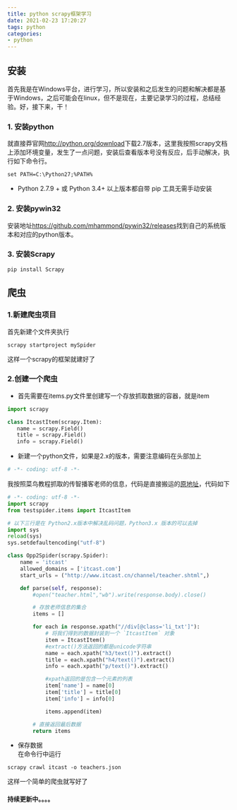```yaml
---
title: python scrapy框架学习
date: 2021-02-23 17:20:27
tags: python
categories:
- python
---
```

## 安装
首先我是在Windows平台，进行学习，所以安装和之后发生的问题和解决都是基于Windows，之后可能会在linux，但不是现在，主要记录学习的过程，总结经验。好，接下来，干！
### 1. 安装python
就直接莽官网<http://python.org/download>下载2.7版本，这里我按照scrapy文档上添加环境变量，发生了一点问题，安装后查看版本号没有反应，后手动解决，执行如下命令行。
```
set PATH=C:\Python27;%PATH%
```
* Python 2.7.9 + 或 Python 3.4+ 以上版本都自带 pip 工具无需手动安装
### 2. 安装pywin32
安装地址<https://github.com/mhammond/pywin32/releases>找到自己的系统版本和对应的python版本。
### 3. 安装Scrapy
```
pip install Scrapy
```
## 爬虫
### 1.新建爬虫项目
首先新建个文件夹执行
```
scrapy startproject mySpider
```
这样一个scrapy的框架就建好了

### 2.创建一个爬虫
* 首先需要在items.py文件里创建写一个存放抓取数据的容器，就是item
```py
import scrapy

class ItcastItem(scrapy.Item):
   name = scrapy.Field()
   title = scrapy.Field()
   info = scrapy.Field()
```
* 新建一个python文件，如果是2.x的版本，需要注意编码在头部加上
``` py
# -*- coding: utf-8 -*-
```
我按照菜鸟教程抓取的传智播客老师的信息，代码是直接搬运的[原地址](https://www.runoob.com/w3cnote/scrapy-detail.html)，代码如下
```py
# -*- coding: utf-8 -*-
import scrapy
from testspider.items import ItcastItem

# 以下三行是在 Python2.x版本中解决乱码问题，Python3.x 版本的可以去掉
import sys
reload(sys)
sys.setdefaultencoding("utf-8")

class Opp2Spider(scrapy.Spider):
    name = 'itcast'
    allowed_domains = ['itcast.com']
    start_urls = ("http://www.itcast.cn/channel/teacher.shtml",)

    def parse(self, response):
        #open("teacher.html","wb").write(response.body).close()

        # 存放老师信息的集合
        items = []

        for each in response.xpath("//div[@class='li_txt']"):
            # 将我们得到的数据封装到一个 `ItcastItem` 对象
            item = ItcastItem()
            #extract()方法返回的都是unicode字符串
            name = each.xpath("h3/text()").extract()
            title = each.xpath("h4/text()").extract()
            info = each.xpath("p/text()").extract()

            #xpath返回的是包含一个元素的列表
            item['name'] = name[0]
            item['title'] = title[0]
            item['info'] = info[0]

            items.append(item)

        # 直接返回最后数据
        return items
```
* 保存数据  
在命令行中运行
```
scrapy crawl itcast -o teachers.json
```
这样一个简单的爬虫就写好了
#### 持续更新中。。。。